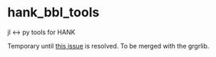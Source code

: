# hank_bbl_tools
jl &lt;-> py tools for HANK

Temporary until [this issue](https://github.com/JuliaPy/PyCall.jl/issues/903) is resolved. To be merged with the grgrlib.

